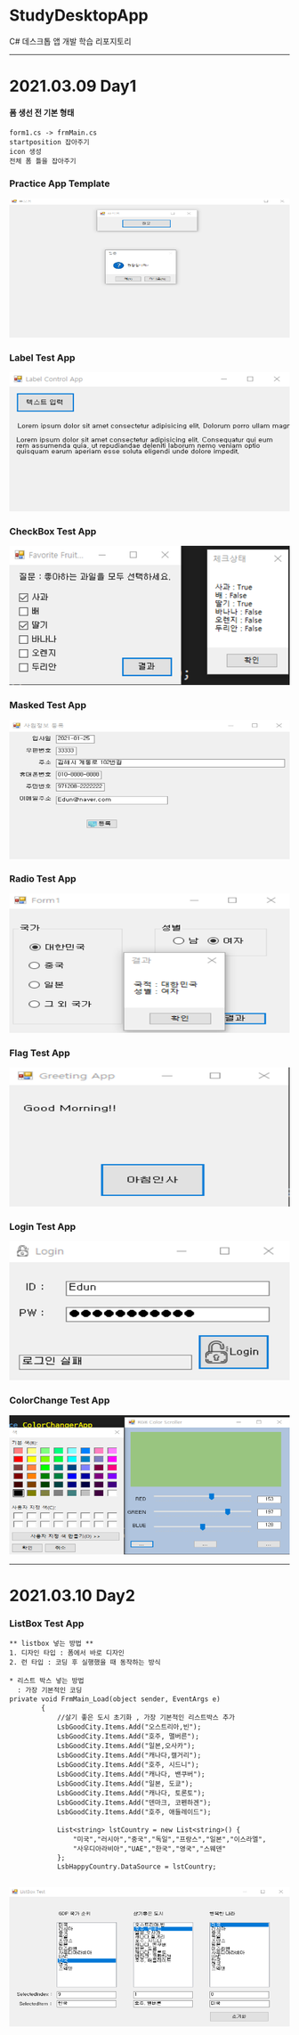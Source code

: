 # StudyDesktopApp
C# 데스크톱 앱 개발 학습 리포지토리   

---

# 2021.03.09 Day1   
#### 폼 생선 전 기본 형태   
```
form1.cs -> frmMain.cs   
startposition 잡아주기   
icon 생성 
전체 폼 틀을 잡아주기   
```

### Practice App Template
<img src="https://github.com/hyojin-park24/StudyDesktopApp/blob/main/WinformApp/Media/PraticeApp.png" width="600px" height="250px" title="연습앱" alt="연습앱"/>   

### Label Test App   
<img src="https://github.com/hyojin-park24/StudyDesktopApp/blob/main/WinformApp/Media/LabelTestApp.png" width="600px" height="250px" title="라벨 앱" alt="라벨 앱"/>   

### CheckBox Test App   
<img src="https://github.com/hyojin-park24/StudyDesktopApp/blob/main/WinformApp/Media/CheckBoxWinApp.png" width="600px" height="250px" title="체크박스 앱" alt="체크박스 앱"/>   

### Masked Test App
<img src="https://github.com/hyojin-park24/StudyDesktopApp/blob/main/WinformApp/Media/MaskedTestApp.png" width="600px" height="250px" title="사원정보 앱" alt="사원정보 앱"/>   

### Radio Test App
<img src="https://github.com/hyojin-park24/StudyDesktopApp/blob/main/WinformApp/Media/RadioWinApp.png" width="600px" height="250px" title="라디오 버튼 앱" alt="라디오 버튼 앱"/>   

### Flag Test App
<img src="https://github.com/hyojin-park24/StudyDesktopApp/blob/main/WinformApp/Media/FlagWinApp.png" width="600px" height="250px" title="플래그 앱" alt="플래그 앱"/>   

### Login Test App
<img src="https://github.com/hyojin-park24/StudyDesktopApp/blob/main/WinformApp/Media/LoginApp.png" width="600px" height="250px" title="로그인 앱" alt="로그인 앱"/>   

### ColorChange Test App
<img src="https://github.com/hyojin-park24/StudyDesktopApp/blob/main/WinformApp/Media/ColorChangerApp.png" width="600px" height="250px" title="색 변화 앱" alt="색 변화 앱"/>   

---   

# 2021.03.10 Day2   

### ListBox Test App   
```
** listbox 넣는 방법 **   
1. 디자인 타입 : 폼에서 바로 디자인   
2. 런 타입 : 코딩 후 실행했을 때 동작하는 방식   

* 리스트 박스 넣는 방법 
  : 가장 기본적인 코딩
private void FrmMain_Load(object sender, EventArgs e)
        {
            //살기 좋은 도시 초기화 , 가장 기본적인 리스트박스 추가
            LsbGoodCity.Items.Add("오스트리아,빈");
            LsbGoodCity.Items.Add("호주, 맬버른");
            LsbGoodCity.Items.Add("일본,오사카");
            LsbGoodCity.Items.Add("캐나다,캘거리");
            LsbGoodCity.Items.Add("호주, 시드니");
            LsbGoodCity.Items.Add("캐나다, 밴쿠버");
            LsbGoodCity.Items.Add("일본, 도쿄");
            LsbGoodCity.Items.Add("캐나다, 토론토");
            LsbGoodCity.Items.Add("덴마크, 코펜하겐");
            LsbGoodCity.Items.Add("호주, 애들레이드");

            List<string> lstCountry = new List<string>() { 
                "미국","러시아","중국","독일","프랑스","일본","이스라엘",
                "사우디아라비아","UAE","한국","영국","스웨덴"
            };
            LsbHappyCountry.DataSource = lstCountry;   
            
 ```
      
<img src="https://github.com/hyojin-park24/StudyDesktopApp/blob/main/WinformApp/Media/ListBoxWinApp3.png" width="600px" height="250px" title="리스트 박스 앱" alt="리스트  앱"/>





